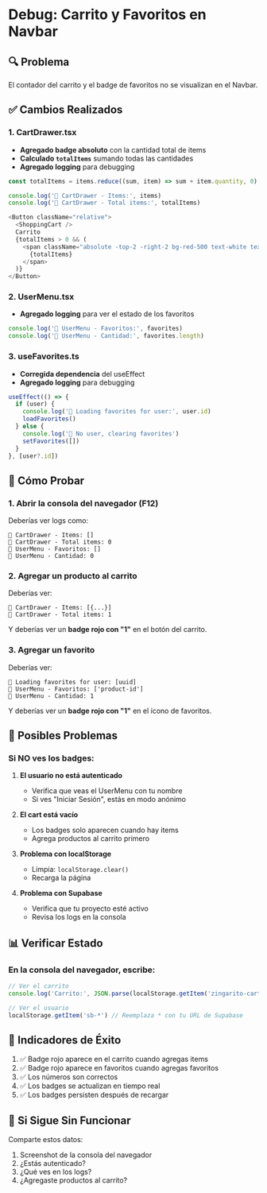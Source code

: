 # Debug: Carrito y Favoritos en Navbar

## 🔍 Problema
El contador del carrito y el badge de favoritos no se visualizan en el Navbar.

## ✅ Cambios Realizados

### 1. CartDrawer.tsx
- **Agregado badge absoluto** con la cantidad total de items
- **Calculado `totalItems`** sumando todas las cantidades
- **Agregado logging** para debugging

```typescript
const totalItems = items.reduce((sum, item) => sum + item.quantity, 0)

console.log('🛒 CartDrawer - Items:', items)
console.log('🛒 CartDrawer - Total items:', totalItems)

<Button className="relative">
  <ShoppingCart />
  Carrito
  {totalItems > 0 && (
    <span className="absolute -top-2 -right-2 bg-red-500 text-white text-xs rounded-full w-5 h-5 flex items-center justify-center">
      {totalItems}
    </span>
  )}
</Button>
```

### 2. UserMenu.tsx
- **Agregado logging** para ver el estado de los favoritos

```typescript
console.log('👤 UserMenu - Favoritos:', favorites)
console.log('👤 UserMenu - Cantidad:', favorites.length)
```

### 3. useFavorites.ts
- **Corregida dependencia** del useEffect
- **Agregado logging** para debugging

```typescript
useEffect(() => {
  if (user) {
    console.log('🔄 Loading favorites for user:', user.id)
    loadFavorites()
  } else {
    console.log('🔄 No user, clearing favorites')
    setFavorites([])
  }
}, [user?.id])
```

## 🧪 Cómo Probar

### 1. Abrir la consola del navegador (F12)
Deberías ver logs como:
```
🛒 CartDrawer - Items: []
🛒 CartDrawer - Total items: 0
👤 UserMenu - Favoritos: []
👤 UserMenu - Cantidad: 0
```

### 2. Agregar un producto al carrito
Deberías ver:
```
🛒 CartDrawer - Items: [{...}]
🛒 CartDrawer - Total items: 1
```

Y deberías ver un **badge rojo con "1"** en el botón del carrito.

### 3. Agregar un favorito
Deberías ver:
```
🔄 Loading favorites for user: [uuid]
👤 UserMenu - Favoritos: ['product-id']
👤 UserMenu - Cantidad: 1
```

Y deberías ver un **badge rojo con "1"** en el ícono de favoritos.

## 🔴 Posibles Problemas

### Si NO ves los badges:

1. **El usuario no está autenticado**
   - Verifica que veas el UserMenu con tu nombre
   - Si ves "Iniciar Sesión", estás en modo anónimo

2. **El cart está vacío**
   - Los badges solo aparecen cuando hay items
   - Agrega productos al carrito primero

3. **Problema con localStorage**
   - Limpia: `localStorage.clear()`
   - Recarga la página

4. **Problema con Supabase**
   - Verifica que tu proyecto esté activo
   - Revisa los logs en la consola

## 📊 Verificar Estado

### En la consola del navegador, escribe:

```javascript
// Ver el carrito
console.log('Carrito:', JSON.parse(localStorage.getItem('zingarito-cart')))

// Ver el usuario
localStorage.getItem('sb-*') // Reemplaza * con tu URL de Supabase
```

## 🎯 Indicadores de Éxito

1. ✅ Badge rojo aparece en el carrito cuando agregas items
2. ✅ Badge rojo aparece en favoritos cuando agregas favoritos
3. ✅ Los números son correctos
4. ✅ Los badges se actualizan en tiempo real
5. ✅ Los badges persisten después de recargar

## 🐛 Si Sigue Sin Funcionar

Comparte estos datos:
1. Screenshot de la consola del navegador
2. ¿Estás autenticado?
3. ¿Qué ves en los logs?
4. ¿Agregaste productos al carrito?

